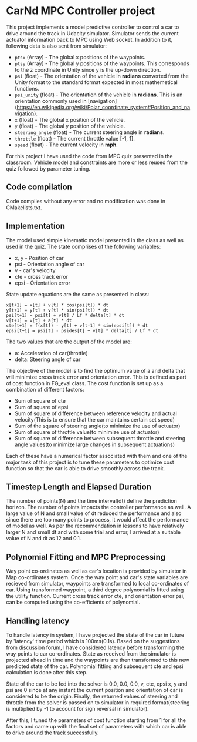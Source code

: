 # CarNd MPC Controller project
  This project implements a model predictive controller to control a car to drive around the track in Udacity simulator. Simulator sends the current actuator information back to MPC using Web socket. In addition to it, following data is also sent from simulator:
  * `ptsx` (Array<float>) - The global x positions of the waypoints.
  * `ptsy` (Array<float>) - The global y positions of the waypoints. This corresponds to the z coordinate in Unity
     since y is the up-down direction.
  * `psi` (float) - The orientation of the vehicle in **radians** converted from the Unity format to the standard format         expected in most mathemetical functions.
  * `psi_unity` (float) - The orientation of the vehicle in **radians**. This is an orientation commonly used in [navigation]    (https://en.wikipedia.org/wiki/Polar_coordinate_system#Position_and_navigation).
  * `x` (float) - The global x position of the vehicle.
  * `y` (float) - The global y position of the vehicle.
  * `steering_angle` (float) - The current steering angle in **radians**.
  * `throttle` (float) - The current throttle value [-1, 1].
  * `speed` (float) - The current velocity in **mph**.
  
For this project I have used the code from MPC quiz presented in the classroom. Vehicle model and constraints are more or less reused from the quiz followed by parameter tuning.

## Code compilation
Code compiles without any error and no modification was done in CMakelists.txt.

## Implementation
The model used simple kinematic model presented in the class as well as used in the quiz. The state comprises of the following variables:
 * x, y - Position of car
 * psi  - Orientation angle of car
 * v    - car's velocity
 * cte  - cross track error
 * epsi - Orientation error
 
State update equations are the same as presented in class:
```
x[t+1] = x[t] + v[t] * cos(psi[t]) * dt
y[t+1] = y[t] + v[t] * sin(psi[t]) * dt
psi[t+1] = psi[t] + v[t] / Lf * delta[t] * dt
v[t+1] = v[t] + a[t] * dt
cte[t+1] = f(x[t]) - y[t] + v[t-1] * sin(epsi[t]) * dt
epsi[t+1] = psi[t] - psides[t] + v[t] * delta[t] / Lf * dt
```

The two values that are the output of the model are:
 * a: Acceleration of car(throttle)
 * delta: Steering angle of car
 
The objective of the model is to find the optimum value of a and delta that will minimize cross track error and orientation error. This is defined as part of cost function in FG_eval class. The cost function is set up as a combination of different factors:
 * Sum of square of cte
 * Sum of square of epsi
 * Sum of square of difference between reference velocity and actual velocity(This is to ensure that the car maintains certain set speed)
 * Sum of the square of steering angle(to minimize the use of actuator)
 * Sum of square of throttle value(to minimize use of actuator)
 * Sum of square of difference between subsequent throttle and steering angle values(to minimize large changes in subsequent actuations)
 
 Each of these have a numerical factor associated with them and one of the major task of this project is to tune these parameters to optimize cost function so that the car is able to drive smoothly across the track.
 
 ## Timestep Length and Elapsed Duration
 The number of points(N) and the time interval(dt) define the prediction horizon. The number of points impacts the controller performance as well. A large value of N and small value of dt reduced the performance and also since there are too many points to process, it would affect the performance of model as well. As per the recommendation in lessons to have relatively larger N and small dt and with some trial and error, I arrived at a suitable value of N and dt as 12 and 0.1.
 
 ## Polynomial Fitting and MPC Preprocessing
 Way point co-ordinates as well as car's location is provided by simulator in Map co-ordinates system. Once the way point and car's state variables are recieved from simulator, waypoints are transformed to local co-ordinates of car. Using transformed waypoint, a third degree polynomial is fitted using the utility function. Current cross track error cte, and orientation error psi, can be computed using the co-efficients of polynomial.
 
 ## Handling latency
  To handle latency in system, I have projected the state of the car in future by 'latency' time period which is 100ms(0.1s). Based on the suggestions from discussion forum, I have considered latency before transforming the way points to car co-ordinates. State as received from the simulator is projected ahead in time and the waypoints are then transformed to this new predicted state of the car. Polynomial fitting and subsequent cte and epsi calculation is done after this step.
 
 State of the car to be fed into the solver is 
 0.0, 0.0, 0.0, v, cte, epsi
 x, y and psi are 0 since at any instant the current position and orientation of car is considered to be the origin.
 Finally, the returned values of steering and throttle from the solver is passed on to simulator in required format(steering is multiplied by -1 to account for sign reversal in simulator).
 
 After this, I tuned the parameters of cost function starting from 1 for all the factors and came up with the final set of parameters with which car is able to drive around the track successfully.
 
